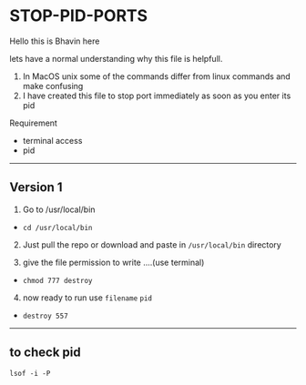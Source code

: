 # STOP-PID-PORTS


Hello this is Bhavin here 

lets have a normal understanding why this file is helpfull. 

1. In MacOS unix some of the commands differ from linux commands and make confusing
2. I have created this file to stop port immediately as soon as you enter its pid

>
Requirement
- terminal access
- pid

------
Version 1
-----


>
1. Go to /usr/local/bin
- `cd /usr/local/bin`

2. Just pull the repo or download and paste in  `/usr/local/bin` directory

3. give the file permission to write ....(use terminal)
- `chmod 777 destroy `

4. now ready to run use `filename` `pid`
-  `destroy 557`


------
to check pid 
------

`lsof -i -P`



